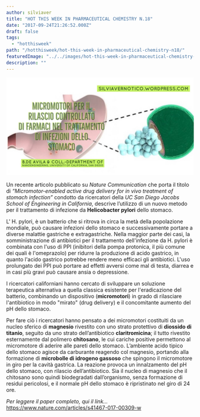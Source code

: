 ```yaml
---
author: silviaver
title: "HOT THIS WEEK IN PHARMACEUTICAL CHEMISTRY N.18"
date: "2017-09-24T21:26:52.000Z"
draft: false
tags:
  - "hotthisweek"
path: "/hotthisweek/hot-this-week-in-pharmaceutical-chemistry-n18/"
featuredImage: "../../images/hot-this-week-in-pharmaceutical-chemistry-n-18.md/copypasteimage-1.jpg"
description: ""
---
```


![](../../images/hot-this-week-in-pharmaceutical-chemistry-n-18.md/copypasteimage-1.jpg)

Un recente articolo pubblicato su _Nature Communication_ che porta il titolo di _“Micromotor-enabled active drug delivery for in vivo treatment of stomach infection”_ condotto da ricercatori della _UC San Diego Jacobs School of Engineering in California_, descrive l’utilizzo di un nuovo metodo per il trattamento di infezione da **Helicobacter pylori** dello stomaco.

L' H. pylori, è un batterio che si ritrova in circa la metà della popolazione mondiale, può causare infezioni dello stomaco e successivamente portare a diverse malattie gastriche e extragastriche. Nella maggior parte dei casi, la somministrazione di antibiotici per il trattamento dell'infezione da H. pylori è combinata con l'uso di PPI (inibitori della pompa protonica, il più comune dei quali è l'omeprazolo) per ridurre la produzione di acido gastrico, in quanto l'acido gastrico potrebbe rendere meno efficaci gli antibiotici. L'uso prolungato dei PPI può portare ad effetti avversi come mal di testa, diarrea e in casi più gravi può causare ansia o depressione.

I ricercatori californiani hanno cercato di sviluppare un soluzione terapeutica alternativa a quella classica esistente per l'eradicazione del batterio, combinando un dispositivo (**micromotori**) in grado di rilasciare l'antibiotico in modo "mirato" (drug delivery) e il concomitante aumento del pH dello stomaco.

Per fare ciò i ricercatori hanno pensato a dei micromotori costituiti da un nucleo sferico di **magnesio** rivestito con uno strato protettivo di **diossido di titanio**, seguito da uno strato dell’antibiotico **claritromicina**; il tutto rivestito esternamente dal polimero **chitosano**, le cui cariche positive permettono al micromotore di aderire alle pareti dello stomaco. L’ambiente acido tipico dello stomaco agisce da carburante reagendo col magnesio, portando alla formazione di **microbolle di idrogeno gassoso** che spingono il micromotore in giro per la cavità gastrica. La reazione provoca un innalzamento del pH dello stomaco, con rilascio dell’antibiotico. Sia il nucleo di magnesio che il chitosano sono quindi biodegradati dall’organismo, senza formazione di residui pericolosi, e il normale pH dello stomaco è ripristinato nel giro di 24 ore.

_Per leggere il paper completo, qui il link..._ https://www.nature.com/articles/s41467-017-00309-w
